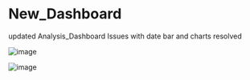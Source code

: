 # New_Dashboard
updated Analysis_Dashboard 
Issues with date bar and charts resolved

![image](https://github.com/Tarun1204/Modular_anlysis_new/assets/102130275/c0731df1-10e4-448d-a37f-570bed1a019d)

![image](https://github.com/Tarun1204/Modular_anlysis_new/assets/102130275/a0d74bff-f206-4e50-8d49-ca4179710f04)
